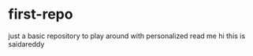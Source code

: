 # first-repo
just a basic repository to play around with
personalized read me
hi this is saidareddy
